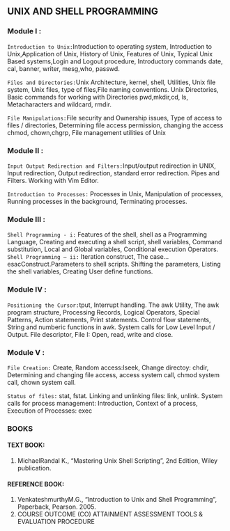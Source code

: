 ## UNIX AND SHELL PROGRAMMING 

### Module I :

`Introduction to Unix:`Introduction to operating system, Introduction to Unix,Application of Unix, History of Unix, Features of Unix, Typical Unix Based systems,Login and Logout procedure, Introductory commands date, cal, banner, writer, mesg,who, passwd.

`Files and Directories:`Unix Architecture, kernel, shell, Utilities, Unix file system, Unix
files, type of files,File naming conventions. Unix Directories, Basic commands for
working with Directories pwd,mkdir,cd, ls, Metacharacters and wildcard, rmdir.

`File Manipulations:`File security and Ownership issues, Type of access to files /
directories, Determining file access permission, changing the access chmod,
chown,chgrp, File management utilities of Unix

### Module II :

`Input Output Redirection and Filters:`Input/output redirection in UNIX, Input
redirection, Output redirection, standard error redirection. Pipes and Filters. Working
with Vim Editor.

`Introduction to Processes:` Processes in Unix, Manipulation of processes, Running
processes in the background, Terminating processes.

### Module III :

`Shell Programming - i:` Features of the shell, shell as a Programming Language,
Creating and executing a shell script, shell variables, Command substitution, Local and
Global variables, Conditional execution Operators.
`Shell Programming – ii:` Iteration construct, The case… esacConstruct.Parameters to
shell scripts. Shifting the parameters, Listing the shell variables, Creating User define
functions.

### Module IV :
`Positioning the Cursor:`tput, Interrupt handling. The awk Utility, The
awk program structure, Processing Records, Logical Operators, Special Patterns, Action
statements, Print statements. Control flow statements, String and numberic functions in
awk. System calls for Low Level Input / Output. File descriptor, File I: Open, read, write
and close.

### Module V :

`File Creation:` Create, Random access:Iseek, Change directoy: chdir, Determining and
changing file access, access system call, chmod system call, chown system call.

`Status of files:` stat, fstat. Linking and unlinking files: link, unlink. System calls for
process management: Introduction, Context of a process, Execution of Processes: exec


### BOOKS

#### TEXT BOOK:
1. MichaelRandal K., “Mastering Unix Shell Scripting”, 2nd Edition, Wiley publication.

#### REFERENCE BOOK:

1. VenkateshmurthyM.G., “Introduction to Unix and Shell Programming”, Paperback, Pearson. 2005.
2. COURSE OUTCOME (CO) ATTAINMENT ASSESSMENT TOOLS & EVALUATION PROCEDURE 
